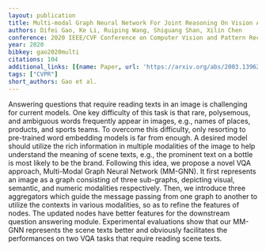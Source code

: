 ```yaml
---
layout: publication
title: Multi-modal Graph Neural Network For Joint Reasoning On Vision And Scene Text
authors: Difei Gao, Ke Li, Ruiping Wang, Shiguang Shan, Xilin Chen
conference: 2020 IEEE/CVF Conference on Computer Vision and Pattern Recognition (CVPR)
year: 2020
bibkey: gao2020multi
citations: 104
additional_links: [{name: Paper, url: 'https://arxiv.org/abs/2003.13962'}]
tags: ["CVPR"]
short_authors: Gao et al.
---
```

Answering questions that require reading texts in an image is challenging for
current models. One key difficulty of this task is that rare, polysemous, and
ambiguous words frequently appear in images, e.g., names of places, products,
and sports teams. To overcome this difficulty, only resorting to pre-trained
word embedding models is far from enough. A desired model should utilize the
rich information in multiple modalities of the image to help understand the
meaning of scene texts, e.g., the prominent text on a bottle is most likely to
be the brand. Following this idea, we propose a novel VQA approach, Multi-Modal
Graph Neural Network (MM-GNN). It first represents an image as a graph
consisting of three sub-graphs, depicting visual, semantic, and numeric
modalities respectively. Then, we introduce three aggregators which guide the
message passing from one graph to another to utilize the contexts in various
modalities, so as to refine the features of nodes. The updated nodes have
better features for the downstream question answering module. Experimental
evaluations show that our MM-GNN represents the scene texts better and
obviously facilitates the performances on two VQA tasks that require reading
scene texts.